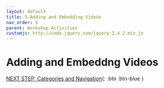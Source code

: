 ```yaml
---
layout: default
title: 5-Adding and Embedding Videos
nav_order: 5
parent: Workshop Activities
customjs: http://code.jquery.com/jquery-1.4.2.min.js
---
```

# Adding and Embeddng Videos


[NEXT STEP: Categories and Navigation](categories-navigation.html){: .btn .btn-blue }
